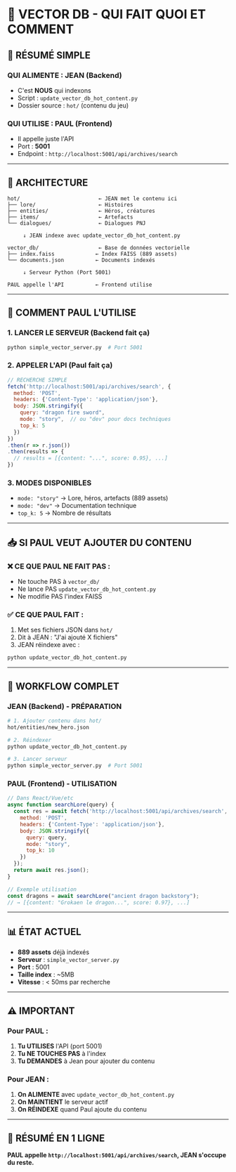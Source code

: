 # 🔵 VECTOR DB - QUI FAIT QUOI ET COMMENT

## 🎯 RÉSUMÉ SIMPLE

### QUI ALIMENTE : **JEAN (Backend)**
- C'est **NOUS** qui indexons
- Script : `update_vector_db_hot_content.py`
- Dossier source : `hot/` (contenu du jeu)

### QUI UTILISE : **PAUL (Frontend)**
- Il appelle juste l'API
- Port : **5001**
- Endpoint : `http://localhost:5001/api/archives/search`

---

## 📂 ARCHITECTURE

```
hot/                         ← JEAN met le contenu ici
├── lore/                    ← Histoires
├── entities/                ← Héros, créatures
├── items/                   ← Artefacts
└── dialogues/               ← Dialogues PNJ

     ↓ JEAN indexe avec update_vector_db_hot_content.py

vector_db/                   ← Base de données vectorielle
├── index.faiss             ← Index FAISS (889 assets)
└── documents.json          ← Documents indexés

     ↓ Serveur Python (Port 5001)

PAUL appelle l'API          ← Frontend utilise
```

---

## 🚀 COMMENT PAUL L'UTILISE

### 1. LANCER LE SERVEUR (Backend fait ça)
```bash
python simple_vector_server.py  # Port 5001
```

### 2. APPELER L'API (Paul fait ça)
```javascript
// RECHERCHE SIMPLE
fetch('http://localhost:5001/api/archives/search', {
  method: 'POST',
  headers: {'Content-Type': 'application/json'},
  body: JSON.stringify({
    query: "dragon fire sword",
    mode: "story",  // ou "dev" pour docs techniques
    top_k: 5
  })
})
.then(r => r.json())
.then(results => {
  // results = [{content: "...", score: 0.95}, ...]
})
```

### 3. MODES DISPONIBLES
- `mode: "story"` → Lore, héros, artefacts (889 assets)
- `mode: "dev"` → Documentation technique
- `top_k: 5` → Nombre de résultats

---

## 📥 SI PAUL VEUT AJOUTER DU CONTENU

### ❌ CE QUE PAUL NE FAIT PAS :
- Ne touche PAS à `vector_db/`
- Ne lance PAS `update_vector_db_hot_content.py`
- Ne modifie PAS l'index FAISS

### ✅ CE QUE PAUL FAIT :
1. Met ses fichiers JSON dans `hot/`
2. Dit à JEAN : "J'ai ajouté X fichiers"
3. JEAN réindexe avec :
```bash
python update_vector_db_hot_content.py
```

---

## 🔄 WORKFLOW COMPLET

### JEAN (Backend) - PRÉPARATION
```bash
# 1. Ajouter contenu dans hot/
hot/entities/new_hero.json

# 2. Réindexer
python update_vector_db_hot_content.py

# 3. Lancer serveur
python simple_vector_server.py  # Port 5001
```

### PAUL (Frontend) - UTILISATION
```javascript
// Dans React/Vue/etc
async function searchLore(query) {
  const res = await fetch('http://localhost:5001/api/archives/search', {
    method: 'POST',
    headers: {'Content-Type': 'application/json'},
    body: JSON.stringify({
      query: query,
      mode: "story",
      top_k: 10
    })
  });
  return await res.json();
}

// Exemple utilisation
const dragons = await searchLore("ancient dragon backstory");
// → [{content: "Grokaen le dragon...", score: 0.97}, ...]
```

---

## 📊 ÉTAT ACTUEL

- **889 assets** déjà indexés
- **Serveur** : `simple_vector_server.py`
- **Port** : 5001
- **Taille index** : ~5MB
- **Vitesse** : < 50ms par recherche

---

## ⚠️ IMPORTANT

### Pour PAUL :
1. **Tu UTILISES** l'API (port 5001)
2. **Tu NE TOUCHES PAS** à l'index
3. **Tu DEMANDES** à Jean pour ajouter du contenu

### Pour JEAN :
1. **On ALIMENTE** avec `update_vector_db_hot_content.py`
2. **On MAINTIENT** le serveur actif
3. **On RÉINDEXE** quand Paul ajoute du contenu

---

## 🎯 RÉSUMÉ EN 1 LIGNE

**PAUL appelle `http://localhost:5001/api/archives/search`, JEAN s'occupe du reste.**
